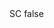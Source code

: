<?xml version="1.0" encoding="UTF-8"?>
<CustomMetadata xmlns="http://soap.sforce.com/2006/04/metadata">
    <label>SC</label>
    <protected>false</protected>
</CustomMetadata>
